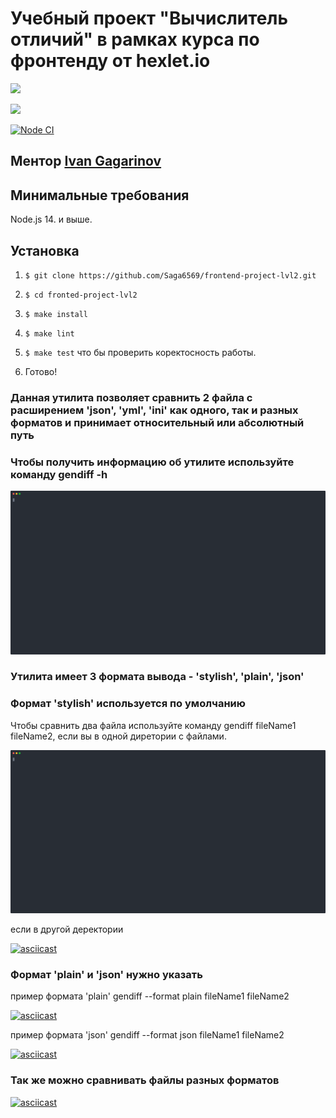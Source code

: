 # Учебный проект "Вычислитель отличий" в рамках курса по фронтенду от hexlet.io

<a href="https://codeclimate.com/github/Saga6569/frontend-project-lvl2/maintainability"><img src="https://api.codeclimate.com/v1/badges/5788df5816dc48214905/maintainability" /></a>


<a href="https://codeclimate.com/github/Saga6569/frontend-project-lvl2/test_coverage"><img src="https://api.codeclimate.com/v1/badges/5788df5816dc48214905/test_coverage" /></a>


[![Node CI](https://github.com/Saga6569/frontend-project-lvl2/workflows/Node%20CI/badge.svg)](https://github.com/Saga6569/frontend-project-lvl2/actions)


##  Ментор [Ivan Gagarinov](https://ru.hexlet.io/u/dzencot)

## Минимальные  требования

Node.js 14. и выше.

## Установка

1. `$ git clone https://github.com/Saga6569/frontend-project-lvl2.git`

2. `$ cd fronted-project-lvl2`

3. `$ make install`

4. `$ make lint`

5. `$ make test` что бы  проверить  коректосность  работы.

6.  Готово!


### Данная утилита позволяет сравнить 2 файла c расширением 'json', 'yml', 'ini' как одного, так и разных форматов и принимает относительный или абсолютный путь 

### Чтобы получить информацию об утилите используйте команду gendiff -h

 [<img src="./asciinema/1wkCvpACKrr1UCVdlywpGRZz4.svg">](https://asciinema.org/a/1wkCvpACKrr1UCVdlywpGRZz4)

### Утилита имеет 3 формата вывода - 'stylish', 'plain', 'json'

### Формат 'stylish' используется по умолчанию

Чтобы сравнить два файла используйте команду gendiff fileName1 fileName2, если вы в одной диретории с файлами.

[<img src="./asciinema/tl1YKjewMyKZ1dMIXSnyoMJvO.svg">](https://asciinema.org/a/tl1YKjewMyKZ1dMIXSnyoMJvO.svg)

если в другой деректории 

 [![asciicast](https://asciinema.org/a/sNbI9IDSfSiBoqPbv9VUmi8Vk.svg)](https://asciinema.org/a/sNbI9IDSfSiBoqPbv9VUmi8Vk)

### Формат 'plain' и 'json' нужно  указать

пример формата 'plain' gendiff --format plain fileName1 fileName2  

[![asciicast](https://asciinema.org/a/EIs7HJ8AKiuD3QO6LRCcEbAcw.svg)](https://asciinema.org/a/EIs7HJ8AKiuD3QO6LRCcEbAcw)

пример формата 'json' gendiff --format json fileName1 fileName2  

[![asciicast](https://asciinema.org/a/MylN3AZJQjvUHexFP5h3h6X83.svg)](https://asciinema.org/a/MylN3AZJQjvUHexFP5h3h6X83)

### Так же можно сравнивать файлы разных форматов

[![asciicast](https://asciinema.org/a/X1WBl6SfaevuMNaGnyPt4VZYt.svg)](https://asciinema.org/a/X1WBl6SfaevuMNaGnyPt4VZYt)

